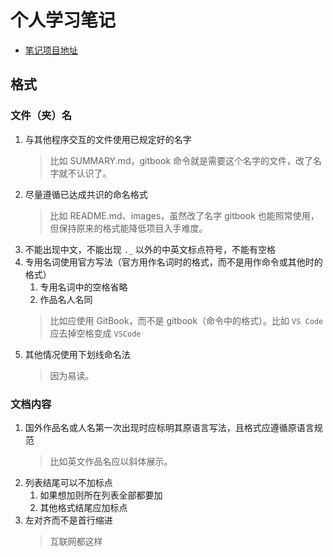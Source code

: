 # 个人学习笔记

- [笔记项目地址](https://github.com/9527q/note)

## 格式

### 文件（夹）名

1. 与其他程序交互的文件使用已规定好的名字
   > 比如 SUMMARY.md，gitbook 命令就是需要这个名字的文件，改了名字就不认识了。
2. 尽量遵循已达成共识的命名格式
   > 比如 README.md、images，虽然改了名字 gitbook 也能照常使用，但保持原来的格式能降低项目入手难度。
3. 不能出现中文，不能出现 `._` 以外的中英文标点符号，不能有空格
4. 专用名词使用官方写法（官方用作名词时的格式，而不是用作命令或其他时的格式）
   1. 专用名词中的空格省略
   2. 作品名人名同
   > 比如应使用 GitBook，而不是 gitbook（命令中的格式）。比如 `VS Code`应去掉空格变成 `VSCode`
5. 其他情况使用下划线命名法
   > 因为易读。

### 文档内容

1. 国外作品名或人名第一次出现时应标明其原语言写法，且格式应遵循原语言规范
   > 比如英文作品名应以斜体展示。
2. 列表结尾可以不加标点
   1. 如果想加则所在列表全部都要加
   2. 其他格式结尾应加标点
3. 左对齐而不是首行缩进
   > 互联网都这样